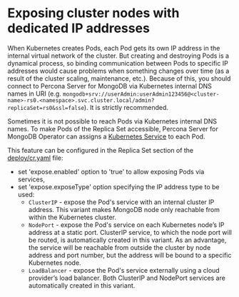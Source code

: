 Exposing cluster nodes with dedicated IP addresses
==============================================================

When Kubernetes creates Pods, each Pod gets its own IP address in the internal virtual network of the cluster. But creating and destroying Pods is a dynamical process, so binding communication between Pods to specific IP addresses would cause problems when something changes over time (as a result of the cluster scaling, maintenance, etc.). 
Because of this, you should connect to Percona Server for MongoDB via Kubernetes internal DNS names in URI (e.g. `mongodb+srv://userAdmin:userAdmin123456@<cluster-name>-rs0.<namespace>.svc.cluster.local/admin?replicaSet=rs0&ssl=false`). It is strictly recommended.

Sometimes it is not possible to reach Pods via Kubernetes internal DNS names.
To make Pods of the Replica Set accessible, Percona Server for MongoDB Operator can assigns a [Kubernetes Service](https://kubernetes.io/docs/concepts/services-networking/service/) to each Pod.

This feature can be configured in the Replica Set section of the [deploy/cr.yaml](https://github.com/Percona-Lab/percona-server-mongodb-operator/blob/master/deploy/cr.yaml) file:

* set 'expose.enabled' option to 'true' to allow exposing Pods via services,
* set 'expose.exposeType' option specifying the IP address type to be used:
  * `ClusterIP` - expose the Pod's service with an internal cluster IP address. This variant makes MongoDB node only reachable from within the Kubernetes cluster.
  * `NodePort` - expose the Pod's service on each Kubernetes node’s IP address at a static port. ClusterIP service, to which the node port will be routed, is automatically created in this variant. As an advantage, the service will be reachable from outside the cluster by node address and port number, but the address will be bound to a specific Kubernetes node.
  * `LoadBalancer` - expose the Pod's service externally using a cloud provider’s load balancer. Both ClusterIP and NodePort services are automatically created in this variant. 
  
